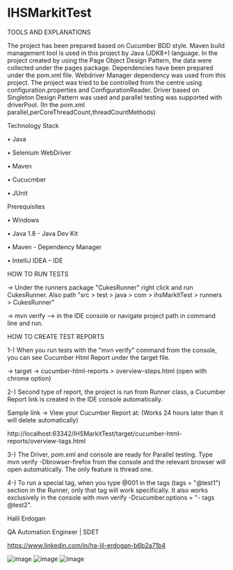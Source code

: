 # IHSMarkitTest

TOOLS AND EXPLANATIONS

The project has been prepared based on Cucumber BDD style. Maven build management tool is used in this project by Java (JDK8+) language. 
In the project created by using the Page Object Design Pattern, the data were collected under the pages package. 
Dependencies have been prepared under the pom.xml file. Webdriver Manager dependency was used from this project. 
The project was tried to be controlled from the centre using configuration.properties and ConfigurationReader. 
Driver based on Singleton Design Pattern was used and parallel testing was supported with driverPool. (In the pom.xml parallel,perCoreThreadCount,threadCountMethods)

Technology Stack

• Java

• Selenium WebDriver

• Maven

• Cucucmber

• JUnit

Prerequisites

• Windows

• Java 1.8 - Java Dev Kit

• Maven - Dependency Manager

• IntelliJ IDEA – IDE

HOW TO RUN TESTS

-> Under the runners package "CukesRunner" right click and run CukesRunner. Also path "src > test > java > com > ihsMarkitTest > runners > CukesRunner"

-> mvn verify --> in the IDE console or navigate project path in command line and run.

HOW TO CREATE TEST REPORTS

1-) When you run tests with the "mvn verify" command from the console, you can see Cucumber Html Report under the target file.

-> target -> cucumber-html-reports > overview-steps.html (open with chrome option)

2-) Second type of report, the project is run from Runner class, a Cucumber Report link is created in the IDE console automatically.

Sample link -> View your Cucumber Report at: (Works 24 hours later than it will delete automatically)

http://localhost:63342/IHSMarkitTest/target/cucumber-html-reports/overview-tags.html

3-) The Driver, pom.xml and console are ready for Parallel testing. Type mvn verify -Dbrowser-firefox from the console and the relevant browser will open automatically. The only feature is thread one.

4-) To run a special tag, when you type @001 in the tags (tags = "@test1") section in the Runner, only that tag will work specifically. It also works exclusively in the console with mvn verify -Dcucumber.options = "- tags @test2". 


Halil Erdogan

QA Automation Engineer | SDET

https://www.linkedin.com/in/ha-lil-erdogan-b6b2a71b4



![image](https://user-images.githubusercontent.com/62216647/97370283-8c27fa00-18a6-11eb-8235-96c0a5d3a6ac.png)
![image](https://user-images.githubusercontent.com/62216647/97370298-934f0800-18a6-11eb-89f0-e6913f9aff5e.png)
![image](https://user-images.githubusercontent.com/62216647/97370306-98ac5280-18a6-11eb-97ba-7f2565d0a4a9.png)
